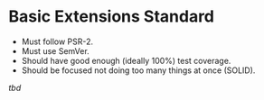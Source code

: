 # Basic Extensions Standard

- Must follow PSR-2.
- Must use SemVer.
- Should have good enough (ideally 100%) test coverage.
- Should be focused not doing too many things at once (SOLID).

*tbd*
